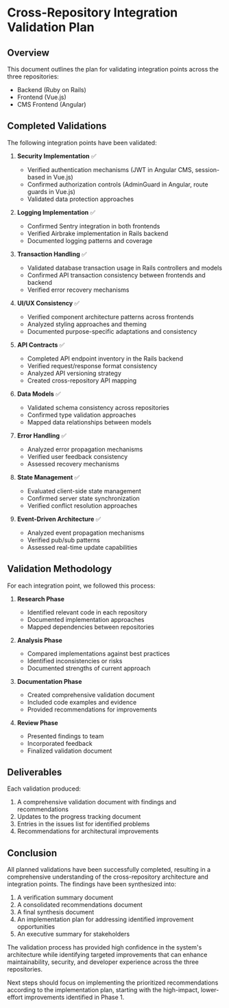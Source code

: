 # Cross-Repository Integration Validation Plan

## Overview

This document outlines the plan for validating integration points across the three repositories:
- Backend (Ruby on Rails)
- Frontend (Vue.js)
- CMS Frontend (Angular)

## Completed Validations

The following integration points have been validated:

1. **Security Implementation** ✅
   - Verified authentication mechanisms (JWT in Angular CMS, session-based in Vue.js)
   - Confirmed authorization controls (AdminGuard in Angular, route guards in Vue.js)
   - Validated data protection approaches

2. **Logging Implementation** ✅
   - Confirmed Sentry integration in both frontends
   - Verified Airbrake implementation in Rails backend
   - Documented logging patterns and coverage

3. **Transaction Handling** ✅
   - Validated database transaction usage in Rails controllers and models
   - Confirmed API transaction consistency between frontends and backend
   - Verified error recovery mechanisms

4. **UI/UX Consistency** ✅
   - Verified component architecture patterns across frontends
   - Analyzed styling approaches and theming
   - Documented purpose-specific adaptations and consistency

5. **API Contracts** ✅
   - Completed API endpoint inventory in the Rails backend
   - Verified request/response format consistency
   - Analyzed API versioning strategy
   - Created cross-repository API mapping

6. **Data Models** ✅
   - Validated schema consistency across repositories
   - Confirmed type validation approaches
   - Mapped data relationships between models

7. **Error Handling** ✅
   - Analyzed error propagation mechanisms
   - Verified user feedback consistency
   - Assessed recovery mechanisms

8. **State Management** ✅
   - Evaluated client-side state management
   - Confirmed server state synchronization
   - Verified conflict resolution approaches

9. **Event-Driven Architecture** ✅
   - Analyzed event propagation mechanisms
   - Verified pub/sub patterns
   - Assessed real-time update capabilities

## Validation Methodology

For each integration point, we followed this process:

1. **Research Phase**
   - Identified relevant code in each repository
   - Documented implementation approaches
   - Mapped dependencies between repositories

2. **Analysis Phase**
   - Compared implementations against best practices
   - Identified inconsistencies or risks
   - Documented strengths of current approach

3. **Documentation Phase**
   - Created comprehensive validation document
   - Included code examples and evidence
   - Provided recommendations for improvements

4. **Review Phase**
   - Presented findings to team
   - Incorporated feedback
   - Finalized validation document

## Deliverables

Each validation produced:

1. A comprehensive validation document with findings and recommendations
2. Updates to the progress tracking document
3. Entries in the issues list for identified problems
4. Recommendations for architectural improvements 

## Conclusion

All planned validations have been successfully completed, resulting in a comprehensive understanding of the cross-repository architecture and integration points. The findings have been synthesized into:

1. A verification summary document
2. A consolidated recommendations document
3. A final synthesis document
4. An implementation plan for addressing identified improvement opportunities
5. An executive summary for stakeholders

The validation process has provided high confidence in the system's architecture while identifying targeted improvements that can enhance maintainability, security, and developer experience across the three repositories.

Next steps should focus on implementing the prioritized recommendations according to the implementation plan, starting with the high-impact, lower-effort improvements identified in Phase 1. 